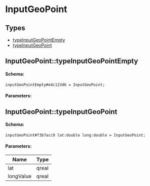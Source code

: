# InputGeoPoint

## Types

* [typeInputGeoPointEmpty](#inputgeopointtypeinputgeopointempty)
* [typeInputGeoPoint](#inputgeopointtypeinputgeopoint)

## InputGeoPoint::typeInputGeoPointEmpty

#### Schema:

`inputGeoPointEmpty#e4c123d6 = InputGeoPoint;`

#### Parameters:


## InputGeoPoint::typeInputGeoPoint

#### Schema:

`inputGeoPoint#f3b7acc9 lat:double long:double = InputGeoPoint;`

#### Parameters:

|Name|Type|
|----|----|
|lat|qreal|
|longValue|qreal|

